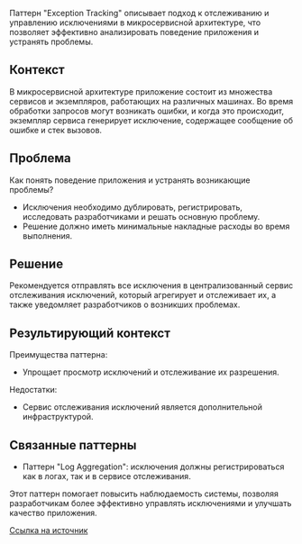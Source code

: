 Паттерн "Exception Tracking" описывает подход к отслеживанию и управлению исключениями в микросервисной архитектуре, что позволяет эффективно анализировать поведение приложения и устранять проблемы.

## Контекст

В микросервисной архитектуре приложение состоит из множества сервисов и экземпляров, работающих на различных машинах. Во время обработки запросов могут возникать ошибки, и когда это происходит, экземпляр сервиса генерирует исключение, содержащее сообщение об ошибке и стек вызовов.

## Проблема

Как понять поведение приложения и устранять возникающие проблемы?

- Исключения необходимо дублировать, регистрировать, исследовать разработчиками и решать основную проблему.
- Решение должно иметь минимальные накладные расходы во время выполнения.

## Решение

Рекомендуется отправлять все исключения в централизованный сервис отслеживания исключений, который агрегирует и отслеживает их, а также уведомляет разработчиков о возникших проблемах.

## Результирующий контекст

Преимущества паттерна:

- Упрощает просмотр исключений и отслеживание их разрешения.

Недостатки:

- Сервис отслеживания исключений является дополнительной инфраструктурой.

## Связанные паттерны

- Паттерн "Log Aggregation": исключения должны регистрироваться как в логах, так и в сервисе отслеживания.

Этот паттерн помогает повысить наблюдаемость системы, позволяя разработчикам более эффективно управлять исключениями и улучшать качество приложения.

[Ссылка на источник](https://microservices.io/patterns/observability/exception-tracking.html)